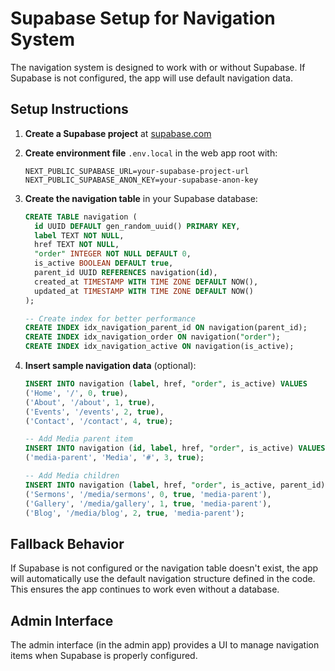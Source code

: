# Supabase Setup for Navigation System

The navigation system is designed to work with or without Supabase. If Supabase is not configured, the app will use default navigation data.

## Setup Instructions

1. **Create a Supabase project** at [supabase.com](https://supabase.com)

2. **Create environment file** `.env.local` in the web app root with:
   ```
   NEXT_PUBLIC_SUPABASE_URL=your-supabase-project-url
   NEXT_PUBLIC_SUPABASE_ANON_KEY=your-supabase-anon-key
   ```

3. **Create the navigation table** in your Supabase database:
   ```sql
   CREATE TABLE navigation (
     id UUID DEFAULT gen_random_uuid() PRIMARY KEY,
     label TEXT NOT NULL,
     href TEXT NOT NULL,
     "order" INTEGER NOT NULL DEFAULT 0,
     is_active BOOLEAN DEFAULT true,
     parent_id UUID REFERENCES navigation(id),
     created_at TIMESTAMP WITH TIME ZONE DEFAULT NOW(),
     updated_at TIMESTAMP WITH TIME ZONE DEFAULT NOW()
   );

   -- Create index for better performance
   CREATE INDEX idx_navigation_parent_id ON navigation(parent_id);
   CREATE INDEX idx_navigation_order ON navigation("order");
   CREATE INDEX idx_navigation_active ON navigation(is_active);
   ```

4. **Insert sample navigation data** (optional):
   ```sql
   INSERT INTO navigation (label, href, "order", is_active) VALUES
   ('Home', '/', 0, true),
   ('About', '/about', 1, true),
   ('Events', '/events', 2, true),
   ('Contact', '/contact', 4, true);

   -- Add Media parent item
   INSERT INTO navigation (id, label, href, "order", is_active) VALUES
   ('media-parent', 'Media', '#', 3, true);

   -- Add Media children
   INSERT INTO navigation (label, href, "order", is_active, parent_id) VALUES
   ('Sermons', '/media/sermons', 0, true, 'media-parent'),
   ('Gallery', '/media/gallery', 1, true, 'media-parent'),
   ('Blog', '/media/blog', 2, true, 'media-parent');
   ```

## Fallback Behavior

If Supabase is not configured or the navigation table doesn't exist, the app will automatically use the default navigation structure defined in the code. This ensures the app continues to work even without a database.

## Admin Interface

The admin interface (in the admin app) provides a UI to manage navigation items when Supabase is properly configured. 